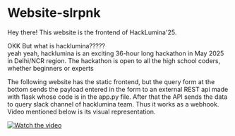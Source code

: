 # Website-slrpnk

Hey there! This website is the frontend of HackLumina'25.

OKK But what is hacklumina?????   
yeah yeah, hacklumina is an exciting 36-hour long hackathon in May 2025 in Delhi/NCR region. The hackathon is open to all the high school coders, whether beginners or experts

The following website has the static frontend, but the query form at the bottom sends the payload entered in the form to an external REST api made with flask whose code is in the app.py file. After that the API sends the data to query slack channel of hacklumina team. Thus it works as a webhook. Video mentioned below is its visual representation.

[![Watch the video](https://cloud-8js68307l-hack-club-bot.vercel.app/0ss.png)](https://cloud-8js68307l-hack-club-bot.vercel.app/1video.mp4)


